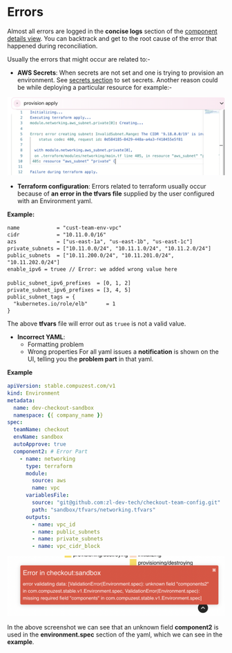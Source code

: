 # Errors

Almost all errors are logged in the **concise logs** section of the [component details view](component-details-view.md). You can backtrack and get to the root cause of the error that happened during reconciliation.

Usually the errors that might occur are related to:-

- **AWS Secrets**: When secrets are not set and one is trying to provision an environment. See [secrets section](secrets.md) to set secrets. Another reason could be while deploying a particular resource for example:-

![AWS Error](../assets/images/aws-resource-error.png)
  
- **Terraform configuration**: Errors related to terraform usually occur because of **an error in the tfvars file** supplied by the user configured with an Environment yaml.

**Example:**

```
name            = "cust-team-env-vpc"
cidr            = "10.11.0.0/16"
azs             = ["us-east-1a", "us-east-1b", "us-east-1c"]
private_subnets = ["10.11.0.0/24", "10.11.1.0/24", "10.11.2.0/24"]
public_subnets  = ["10.11.200.0/24", "10.11.201.0/24", "10.11.202.0/24"]
enable_ipv6 = truee // Error: we added wrong value here

public_subnet_ipv6_prefixes  = [0, 1, 2]
private_subnet_ipv6_prefixes = [3, 4, 5]
public_subnet_tags = {
  "kubernetes.io/role/elb"      = 1
}
```

The above **tfvars** file will error out as `truee` is not a valid value.

- **Incorrect YAML**:
   - Formatting problem
   - Wrong properties
For all yaml issues a **notification** is shown on the UI, telling you the **problem part** in that yaml.

**Example**

```yaml
apiVersion: stable.compuzest.com/v1
kind: Environment
metadata:
  name: dev-checkout-sandbox
  namespace: {{ company_name }}
spec:
  teamName: checkout
  envName: sandbox  
  autoApprove: true
  component2: # Error Part
    - name: networking
      type: terraform
      module:
        source: aws
        name: vpc
      variablesFile:
        source: "git@github.com:zl-dev-tech/checkout-team-config.git"
        path: "sandbox/tfvars/networking.tfvars"
      outputs:
        - name: vpc_id
        - name: public_subnets
        - name: private_subnets
        - name: vpc_cidr_block
```

![yaml-notification](../assets/images/yaml-error.png "yaml notification")

In the above screenshot we can see that an unknown field **component2** is used in the **environment.spec** section of the yaml, which we can see in the **example**.
